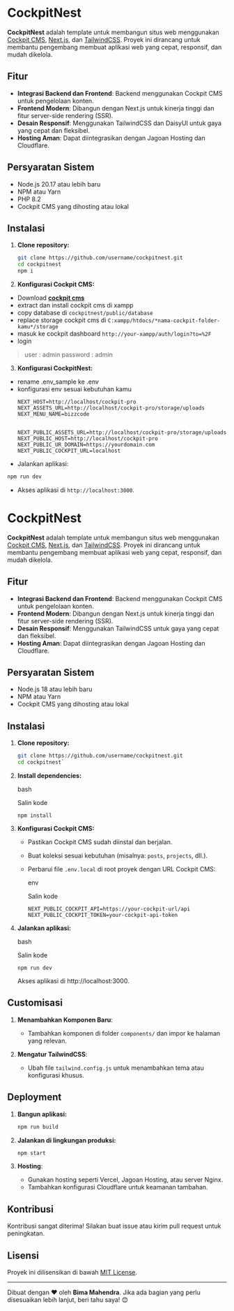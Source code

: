 
# CockpitNest

**CockpitNest** adalah template untuk membangun situs web menggunakan [Cockpit CMS](https://getcockpit.com/), [Next.js](https://nextjs.org/), dan [TailwindCSS](https://tailwindcss.com/). Proyek ini dirancang untuk membantu pengembang membuat aplikasi web yang cepat, responsif, dan mudah dikelola.

## Fitur

- **Integrasi Backend dan Frontend**: Backend menggunakan Cockpit CMS untuk pengelolaan konten.
- **Frontend Modern**: Dibangun dengan Next.js untuk kinerja tinggi dan fitur server-side rendering (SSR).
- **Desain Responsif**: Menggunakan TailwindCSS dan DaisyUI untuk gaya yang cepat dan fleksibel.
- **Hosting Aman**: Dapat diintegrasikan dengan Jagoan Hosting dan Cloudflare.

## Persyaratan Sistem

- Node.js 20.17 atau lebih baru
- NPM atau Yarn
- PHP 8.2
- Cockpit CMS yang dihosting atau lokal

## Instalasi

1. **Clone repository:**

   ```bash
   git clone https://github.com/username/cockpitnest.git
   cd cockpitnest
   npm i
   ```
2.   **Konfigurasi Cockpit CMS:**

-   Download **[cockpit cms](https://getcockpit.com/start-journey)**
- extract dan install cockpit cms di xampp
- copy database di ```cockpitnest/public/database```
- replace storage cockpit cms di ```C:xampp/htdocs/*nama-cockpit-folder-kamu*/storage```
- masuk ke cockpit dashboard ```http://your-xampp/auth/login?to=%2F```
- login

> user : admin
> password : admin

3. **Konfigurasi CockpitNest:**
- rename .env_sample ke .env
- konfigurasi env sesuai kebutuhan kamu
	```
	NEXT_HOST=http://localhost/cockpit-pro
	NEXT_ASSETS_URL=http://localhost/cockpit-pro/storage/uploads
	NEXT_MENU_NAME=bizzcode


	NEXT_PUBLIC_ASSETS_URL=http://localhost/cockpit-pro/storage/uploads
	NEXT_PUBLIC_HOST=http://localhost/cockpit-pro
	NEXT_PUBLIC_UR_DOMAIN=https://yourdomain.com
	NEXT_PUBLIC_COCKPIT_URL=localhost
	```
- Jalankan aplikasi:

```bash
npm run dev
```
- Akses aplikasi di `http://localhost:3000`.

# CockpitNest

**CockpitNest** adalah template untuk membangun situs web menggunakan [Cockpit CMS](https://getcockpit.com/), [Next.js](https://nextjs.org/), dan [TailwindCSS](https://tailwindcss.com/). Proyek ini dirancang untuk membantu pengembang membuat aplikasi web yang cepat, responsif, dan mudah dikelola.

## Fitur

- **Integrasi Backend dan Frontend**: Backend menggunakan Cockpit CMS untuk pengelolaan konten.
- **Frontend Modern**: Dibangun dengan Next.js untuk kinerja tinggi dan fitur server-side rendering (SSR).
- **Desain Responsif**: Menggunakan TailwindCSS untuk gaya yang cepat dan fleksibel.
- **Hosting Aman**: Dapat diintegrasikan dengan Jagoan Hosting dan Cloudflare.

## Persyaratan Sistem

- Node.js 18 atau lebih baru
- NPM atau Yarn
- Cockpit CMS yang dihosting atau lokal

## Instalasi

1. **Clone repository:**

   ```bash
   git clone https://github.com/username/cockpitnest.git
   cd cockpitnest` 

2.  **Install dependencies:**
    
    bash
    
    Salin kode
    
    `npm install` 
    
3.  **Konfigurasi Cockpit CMS:**
    
    -   Pastikan Cockpit CMS sudah diinstal dan berjalan.
        
    -   Buat koleksi sesuai kebutuhan (misalnya: `posts`, `projects`, dll.).
        
    -   Perbarui file `.env.local` di root proyek dengan URL Cockpit CMS:
        
        env
        
        Salin kode
        
        `NEXT_PUBLIC_COCKPIT_API=https://your-cockpit-url/api
        NEXT_PUBLIC_COCKPIT_TOKEN=your-cockpit-api-token` 
        
4.  **Jalankan aplikasi:**
    
    bash
    
    Salin kode
    
    `npm run dev` 
    
    Akses aplikasi di http://localhost:3000.

## Customisasi

1.  **Menambahkan Komponen Baru**:
    
    -   Tambahkan komponen di folder `components/` dan impor ke halaman yang relevan.
2.  **Mengatur TailwindCSS**:
    
    -   Ubah file `tailwind.config.js` untuk menambahkan tema atau konfigurasi khusus.

## Deployment

1.  **Bangun aplikasi:**
    
    ```bash
    npm run build 
    ```
2.  **Jalankan di lingkungan produksi:**
    
    ```bash
	npm start 
    ```
3.  **Hosting**:
    
    -   Gunakan hosting seperti Vercel, Jagoan Hosting, atau server Nginx.
    -   Tambahkan konfigurasi Cloudflare untuk keamanan tambahan.

## Kontribusi

Kontribusi sangat diterima! Silakan buat issue atau kirim pull request untuk peningkatan.

## Lisensi

Proyek ini dilisensikan di bawah [MIT License](https://github.com/BimaBizz/cockpitnest?tab=License-1-ov-file).

----------

Dibuat dengan ❤️ oleh **Bima Mahendra**.
Jika ada bagian yang perlu disesuaikan lebih lanjut, beri tahu saya! 😊
